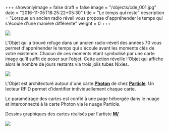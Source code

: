 +++
showonlyimage = false
draft = false
image = "/objects/cde_001.jpg"
date = "2016-11-05T18:25:22+05:30"
title = "Le temps qui reste"
description = "Lorsque un ancien radio réveil vous propose d'appréhender le temps qui s'écoule d'une manière différente"
weight = 0
+++

![](/objects/cde_001.jpg)

L'Objet qui a trouvé refuge dans un ancien radio-réveil des années 70 vous permet d'appréhender le temps qui s'écoule avant les moments clés de votre existence. Chacun de ces moments étant symbolisé par une carte image qu'il suffit de poser sur l'objet. 
Cette action réveille l'Objet qui affiche alors le nombre de jours restants via trois jolis tubes Nixies. 

![](/objects/cde_002.jpg)

L'Objet est architecturé autour d'une carte [**Photon**][2] de chez [**Particle**][1]. 
Un lecteur RFID permet d'identifier individuellement chaque carte.  

Le paramétrage des cartes est confié à une page hébergée dans le nuage et interconnecté 
à la carte Photon via le nuage Particle. 

Dessins graphiques des cartes réalisés par l'artiste [**M/**][3]

![](/objects/cde_003.jpg)

[1]: https://www.particle.io/
[2]: https://docs.particle.io/photon/
[3]: https://mslash.fr/



